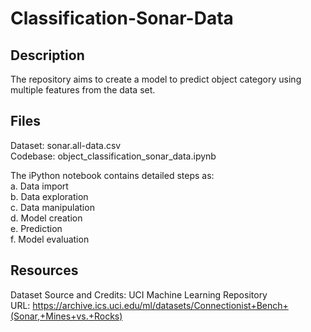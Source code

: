 # Classification-Sonar-Data

## Description
The repository aims to create a model to predict object category using multiple features from the data set.


## Files
Dataset: sonar.all-data.csv  
Codebase: object_classification_sonar_data.ipynb  

The iPython notebook contains detailed steps as:  
a. Data import  
b. Data exploration  
c. Data manipulation  
d. Model creation  
e. Prediction  
f. Model evaluation  


## Resources
Dataset Source and Credits: UCI Machine Learning Repository  
URL: https://archive.ics.uci.edu/ml/datasets/Connectionist+Bench+(Sonar,+Mines+vs.+Rocks)
